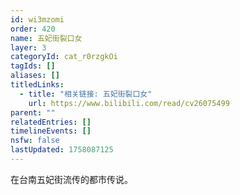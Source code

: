 ```yaml
---
id: wi3mzomi
order: 420
name: 五妃街裂口女
layer: 3
categoryId: cat_r0rzgkOi
tagIds: []
aliases: []
titledLinks:
  - title: "相关链接: 五妃街裂口女"
    url: https://www.bilibili.com/read/cv26075499
parent: ""
relatedEntries: []
timelineEvents: []
nsfw: false
lastUpdated: 1758087125
---
```


在台南五妃街流传的都市传说。